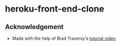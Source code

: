 # heroku-front-end-clone

## Acknowledgement

- Made with the help of Brad Traversy's [tutorial video](https://www.youtube.com/watch?v=p0bGHP-PXD4&t=153s)

